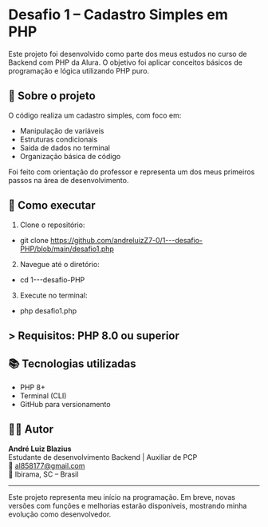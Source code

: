 # Desafio 1 – Cadastro Simples em PHP

Este projeto foi desenvolvido como parte dos meus estudos no curso de Backend com PHP da Alura. O objetivo foi aplicar conceitos básicos de programação e lógica utilizando PHP puro.

## 🧠 Sobre o projeto

O código realiza um cadastro simples, com foco em:

- Manipulação de variáveis
- Estruturas condicionais
- Saída de dados no terminal
- Organização básica de código

Foi feito com orientação do professor e representa um dos meus primeiros passos na área de desenvolvimento.

## 🚀 Como executar

1. Clone o repositório:
  - git clone https://github.com/andreluizZ7-0/1---desafio-PHP/blob/main/desafio1.php

2. Navegue até o diretório:
  - cd 1---desafio-PHP

3. Execute no terminal:
  - php desafio1.php

## > Requisitos: PHP 8.0 ou superior

## 📚 Tecnologias utilizadas

- PHP 8+
- Terminal (CLI)
- GitHub para versionamento

## 🙋‍♂️ Autor

**André Luiz Blazius**  
Estudante de desenvolvimento Backend | Auxiliar de PCP  
📧 al858177@gmail.com  
📍 Ibirama, SC – Brasil

---

Este projeto representa meu início na programação. Em breve, novas versões com funções e melhorias estarão disponíveis, mostrando minha evolução como desenvolvedor.
